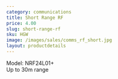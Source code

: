 ```yaml
---
category: communications
title: Short Range RF
price: 4.00
slug: short-range-rf
sku: HGW
image: /images/sales/comms_rf_short.jpg
layout: productdetails
---
```

Model: NRF24L01+
<br>Up to 30m range
